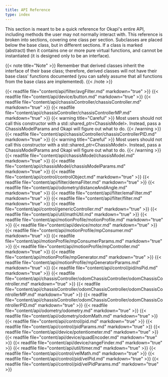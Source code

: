 ```yaml
---
title: API Reference
type: index
---
```


This section is meant to be a quick reference for Okapi's entire API, including methods the user may not normally interact with. This reference is broken into sections, covering one class per section. Subclasses are placed below the base class, but in different sections. If a class is marked (abstract) then it contains one or more pure virtual functions, and cannot be instantiated (it is designed only to be an interface).

{{< note title="Note" >}}
Remember that derived classes inherit the interface of their base class; therefore, derived classes will not have their base class' functions documented (you can safely assume that all functions from the base class are implemented).
{{< /note >}}

{{< readfile file="content/api/filter/avgFilter.md" markdown="true" >}}
{{< readfile file="content/api/device/button.md" markdown="true" >}}
{{< readfile file="content/api/chassisController/chassisController.md" markdown="true" >}}
{{< readfile file="content/api/chassisController/chassisControllerMP.md" markdown="true" >}}
{{< warning title="Careful" >}}
Most users should not call this constructor with a std::shared_ptr&lt;ChassisModel&gt;. Instead, pass a ChassisModelParams and Okapi will figure out what to do.
{{< /warning >}}
{{< readfile file="content/api/chassisController/chassisControllerPID.md" markdown="true" >}}
{{< warning title="Careful" >}}
Most users should not call this constructor with a std::shared_ptr&lt;ChassisModel&gt;. Instead, pass a ChassisModelParams and Okapi will figure out what to do.
{{< /warning >}}
{{< readfile file="content/api/chassisModel/chassisModel.md" markdown="true" >}}
{{< readfile file="content/api/chassisModel/chassisModelParams.md" markdown="true" >}}
{{< readfile file="content/api/control/controlObject.md" markdown="true" >}}
{{< readfile file="content/api/filter/demaFilter.md" markdown="true" >}}
{{< readfile file="content/api/odometry/distanceAndAngle.md" markdown="true" >}}
{{< readfile file="content/api/filter/emaFilter.md" markdown="true" >}}
{{< readfile file="content/api/filter/filter.md" markdown="true" >}}
{{< readfile file="content/api/control/genericController.md" markdown="true" >}}
{{< readfile file="content/api/util/mathUtil.md" markdown="true" >}}
{{< readfile file="content/api/motionProfile/motionProfile.md" markdown="true" >}}
{{< readfile file="content/api/device/motor.md" markdown="true" >}}
{{< readfile file="content/api/motionProfile/mpConsumer.md" markdown="true" >}}
{{< readfile file="content/api/motionProfile/mpConsumerParams.md" markdown="true" >}}
{{< readfile file="content/api/motionProfile/mpController.md" markdown="true" >}}
{{< readfile file="content/api/motionProfile/mpGenerator.md" markdown="true" >}}
{{< readfile file="content/api/motionProfile/mpGeneratorParams.md" markdown="true" >}}
{{< readfile file="content/api/control/pid/nsPid.md" markdown="true" >}}
{{< readfile file="content/api/chassisController/odomChassisController/odomChassisController.md" markdown="true" >}}
{{< readfile file="content/api/chassisController/odomChassisController/odomChassisControllerMP.md" markdown="true" >}}
{{< readfile file="content/api/chassisController/odomChassisController/odomChassisControllerPID.md" markdown="true" >}}
{{< readfile file="content/api/odometry/odometry.md" markdown="true" >}}
{{< readfile file="content/api/odometry/odomMath.md" markdown="true" >}}
{{< readfile file="content/api/control/pid.md" markdown="true" >}}
{{< readfile file="content/api/control/pidParams.md" markdown="true" >}}
{{< readfile file="content/api/device/potentiometer.md" markdown="true" >}}
{{< readfile file="content/api/device/quadEncoder.md" markdown="true" >}}
{{< readfile file="content/api/device/rangeFinder.md" markdown="true" >}}
{{< readfile file="content/api/util/timer.md" markdown="true" >}}
{{< readfile file="content/api/control/velMath.md" markdown="true" >}}
{{< readfile file="content/api/control/pid/velPid.md" markdown="true" >}}
{{< readfile file="content/api/control/pid/velPidParams.md" markdown="true" >}}
